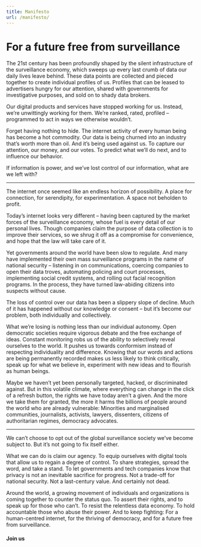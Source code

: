 ```yaml
---
title: Manifesto
url: /manifesto/
---
```

# For a future free from surveillance

The 21st century has been profoundly shaped by the silent infrastructure of the surveillance economy, which sweeps up every last crumb of data our daily lives leave behind. These data points are collected and pieced together to create individual profiles of us. Profiles that can be leased to advertisers hungry for our attention, shared with governments for investigative purposes, and sold on to shady data brokers.

Our digital products and services have stopped working for us. Instead, we’re unwittingly working for them. We’re ranked, rated, profiled – programmed to act in ways we otherwise wouldn’t.

Forget having nothing to hide. The internet activity of every human being has become a hot commodity. Our data is being churned into an industry that’s worth more than oil. And it’s being used against us. To capture our attention, our money, and our votes. To predict what we’ll do next, and to influence our behavior.

If information is power, and we’ve lost control of our information, what are we left with?

---

The internet once seemed like an endless horizon of possibility. A place for connection, for serendipity, for experimentation. A space not beholden to profit.

Today’s internet looks very different – having been captured by the market forces of the surveillance economy, whose fuel is every detail of our personal lives. Though companies claim the purpose of data collection is to improve their services, so we shrug it off as a compromise for convenience, and hope that the law will take care of it.

Yet governments around the world have been slow to regulate. And many have implemented their own mass surveillance programs in the name of national security – listening in on communications, coercing companies to open their data troves, automating policing and court processes, implementing social credit systems, and rolling out facial recognition programs. In the process, they have turned law-abiding citizens into suspects without cause.

The loss of control over our data has been a slippery slope of decline. Much of it has happened without our knowledge or consent – but it’s become our problem, both individually and collectively.

What we’re losing is nothing less than our individual autonomy. Open democratic societies require vigorous debate and the free exchange of ideas. Constant monitoring robs us of the ability to selectively reveal ourselves to the world. It pushes us towards conformism instead of respecting individuality and difference. Knowing that our words and actions are being permanently recorded makes us less likely to think critically, speak up for what we believe in, experiment with new ideas and to flourish as human beings.

Maybe we haven’t yet been personally targeted, hacked, or discriminated against. But in this volatile climate, where everything can change in the click of a refresh button, the rights we have today aren’t a given. And the more we take them for granted, the more it harms the billions of people around the world who are already vulnerable: Minorities and marginalised communities, journalists, activists, lawyers, dissenters, citizens of authoritarian regimes, democracy advocates.

---

We can’t choose to opt out of the global surveillance society we’ve become subject to. But it’s not going to fix itself either.

What we can do is claim our agency. To equip ourselves with digital tools that allow us to regain a degree of control. To share strategies, spread the word, and take a stand. To let governments and tech companies know that privacy is not an inevitable sacrifice for progress. Not a trade-off for national security. Not a last-century value. And certainly not dead.

Around the world, a growing movement of individuals and organizations is coming together to counter the status quo. To assert their rights, and to speak up for those who can’t. To resist the relentless data economy. To hold accountable those who abuse their power. And to keep fighting: For a human-centred internet, for the thriving of democracy, and for a future free from surveillance.

#### Join us
